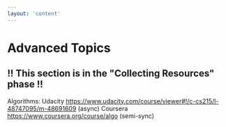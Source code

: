 ```yaml
---
layout: 'content'
---
```

# Advanced Topics

## !! This section is in the "Collecting Resources" phase !!


Algorithms:
Udacity https://www.udacity.com/course/viewer#!/c-cs215/l-48747095/m-48691609 (async)
Coursera https://www.coursera.org/course/algo (semi-sync)
